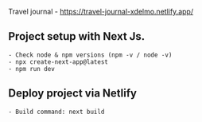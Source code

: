 Travel journal - https://travel-journal-xdelmo.netlify.app/

## Project setup with Next Js.
    - Check node & npm versions (npm -v / node -v)
    - npx create-next-app@latest
    - npm run dev


## Deploy project via Netlify
    - Build command: next build


